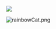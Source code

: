 ![](https://timgsa.baidu.com/timg?image&quality=80&size=b9999_10000&sec=1603861952424&di=4e548464b67656c4a55f99915314ca86&imgtype=0&src=http%3A%2F%2Fi2.hdslb.com%2Fbfs%2Farchive%2F8774e4ee5aaf02a1d8b31f75e183a91f325ec044.jpg)

![rainbowCat.png](https://i.loli.net/2020/11/14/jqm4ExShHaXvINu.png)
